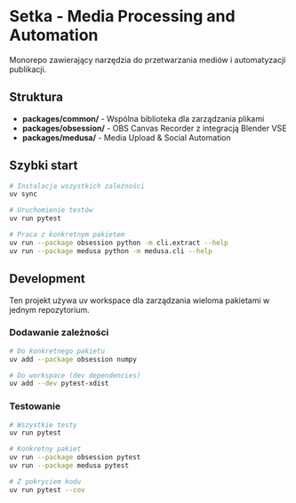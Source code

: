 # Setka - Media Processing and Automation

Monorepo zawierający narzędzia do przetwarzania mediów i automatyzacji publikacji.

## Struktura

- **packages/common/** - Wspólna biblioteka dla zarządzania plikami
- **packages/obsession/** - OBS Canvas Recorder z integracją Blender VSE
- **packages/medusa/** - Media Upload & Social Automation

## Szybki start

```bash
# Instalacja wszystkich zależności
uv sync

# Uruchomienie testów
uv run pytest

# Praca z konkretnym pakietem
uv run --package obsession python -m cli.extract --help
uv run --package medusa python -m medusa.cli --help
```

## Development

Ten projekt używa uv workspace dla zarządzania wieloma pakietami w jednym repozytorium.

### Dodawanie zależności

```bash
# Do konkretnego pakietu
uv add --package obsession numpy

# Do workspace (dev dependencies)
uv add --dev pytest-xdist
```

### Testowanie

```bash
# Wszystkie testy
uv run pytest

# Konkretny pakiet
uv run --package obsession pytest
uv run --package medusa pytest

# Z pokryciem kodu
uv run pytest --cov
```
